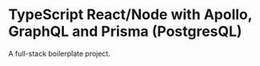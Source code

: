 # TypeScript React/Node with Apollo, GraphQL and Prisma (PostgresQL)

A full-stack boilerplate project.

